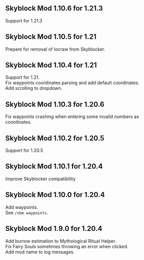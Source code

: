 ## Skyblock Mod 1.10.6 for 1.21.3

Support for 1.21.3


## Skyblock Mod 1.10.5 for 1.21

Prepare for removal of locraw from Skyblocker.


## Skyblock Mod 1.10.4 for 1.21

Support for 1.21.  
Fix waypoints coordinates parsing and add default coordinates.  
Add scrolling to dropdown.  


## Skyblock Mod 1.10.3 for 1.20.6

Fix waypoints crashing when entering some invalid numbers as coordinates.


## Skyblock Mod 1.10.2 for 1.20.5

Support for 1.20.5


## Skyblock Mod 1.10.1 for 1.20.4

Improve Skyblocker compatibility


## Skyblock Mod 1.10.0 for 1.20.4

Add waypoints.  
See `/sbm waypoints`.  


## Skyblock Mod 1.9.0 for 1.20.4

Add burrow estimation to Mythological Ritual Helper.  
Fix Fairy Souls sometimes throwing an error when clicked.  
Add mod name to log messages.  
